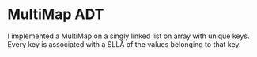 # MultiMap ADT
I implemented a MultiMap on a singly linked list on array with unique keys. Every key is associated with a SLLA of the values belonging to that key.
